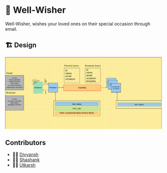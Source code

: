 # 🌠 Well-Wisher
Well-Wisher, wishes your loved ones on their special occasion through email.
## 🏗️ Design
![Design](https://github.com/Shashank2707/Well-wisher/blob/master/docs/Architecture.png?raw=true)
## Contributors
- 👨‍💻 [Divyansh](https://github.com/divish98)
- 👨‍💻 [Shashank](https://github.com/Shashank2707)
- 👨‍💻 [Utkarsh](https://github.com/utalmighty)
